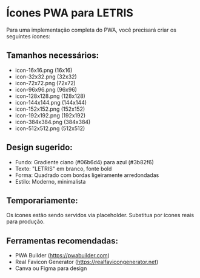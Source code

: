 # Ícones PWA para LETRIS

Para uma implementação completa do PWA, você precisará criar os seguintes ícones:

## Tamanhos necessários:
- icon-16x16.png (16x16)
- icon-32x32.png (32x32)
- icon-72x72.png (72x72)
- icon-96x96.png (96x96)
- icon-128x128.png (128x128)
- icon-144x144.png (144x144)
- icon-152x152.png (152x152)
- icon-192x192.png (192x192)
- icon-384x384.png (384x384)
- icon-512x512.png (512x512)

## Design sugerido:
- Fundo: Gradiente ciano (#06b6d4) para azul (#3b82f6)
- Texto: "LETRIS" em branco, fonte bold
- Forma: Quadrado com bordas ligeiramente arredondadas
- Estilo: Moderno, minimalista

## Temporariamente:
Os ícones estão sendo servidos via placeholder. Substitua por ícones reais para produção.

## Ferramentas recomendadas:
- PWA Builder (https://pwabuilder.com)
- Real Favicon Generator (https://realfavicongenerator.net)
- Canva ou Figma para design